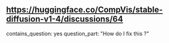 ## https://huggingface.co/CompVis/stable-diffusion-v1-4/discussions/64

contains_question: yes
question_part: "How do I fix this ?"